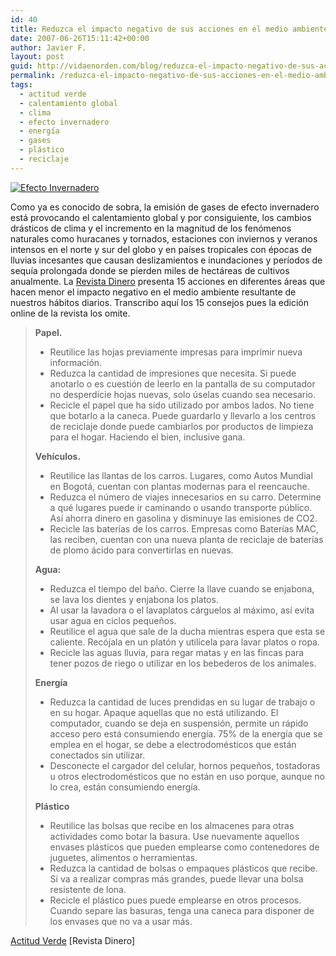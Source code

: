 ```yaml
---
id: 40
title: Reduzca el impacto negativo de sus acciones en el medio ambiente
date: 2007-06-26T15:11:42+00:00
author: Javier F.
layout: post
guid: http://vidaenorden.com/blog/reduzca-el-impacto-negativo-de-sus-acciones-en-el-medio-ambiente/
permalink: /reduzca-el-impacto-negativo-de-sus-acciones-en-el-medio-ambiente/
tags:
  - actitud verde
  - calentamiento global
  - clima
  - efecto invernadero
  - energía
  - gases
  - plástico
  - reciclaje
---
```

[<img src="http://localhost/blog/wp-content/uploads/2007/06/efecto_invernadero.png" class="left" alt="Efecto Invernadero" />](http://www.sxc.hu/profile/lusi "perfil del autor de la imagen")

Como ya es conocido de sobra, la emisión de gases de efecto invernadero está provocando el calentamiento global y por consiguiente, los cambios drásticos de clima y el incremento en la magnitud de los fenómenos naturales como huracanes y tornados, estaciones con inviernos y veranos intensos en el norte y sur del globo y en países tropicales con épocas de lluvias incesantes que causan deslizamientos e inundaciones y períodos de sequía prolongada donde se pierden miles de hectáreas de cultivos anualmente. La [Revista Dinero](http://www.dinero.com) presenta 15 acciones en diferentes áreas que hacen menor el impacto negativo en el medio ambiente resultante de nuestros hábitos diarios. Transcribo aquí los 15 consejos pues la edición online de la revista los omite.

> **Papel.**
> 
>   * Reutilice las hojas previamente impresas para imprimir nueva información.
>   * Reduzca la cantidad de impresiones que necesita. Si puede anotarlo o es cuestión de leerlo en la pantalla de su computador no desperdicie hojas nuevas, solo úselas cuando sea necesario.
>   * Recicle el papel que ha sido utilizado por ambos lados. No tiene que botarlo a la caneca. Puede guardarlo y llevarlo a los centros de reciclaje donde puede cambiarlos por productos de limpieza para el hogar. Haciendo el bien, inclusive gana.
> 
> **Vehículos.**
> 
>   * Reutilice las llantas de los carros. Lugares, como Autos Mundial en Bogotá, cuentan con plantas modernas para el reencauche.
>   * Reduzca el número de viajes innecesarios en su carro. Determine a qué lugares puede ir caminando o usando transporte público. Así ahorra dinero en gasolina y disminuye las emisiones de CO2.
>   * Recicle las baterías de los carros. Empresas como Baterías MAC, las reciben, cuentan con una nueva planta de reciclaje de baterías de plomo ácido para convertirlas en nuevas.
> 
> **Agua:**
> 
>   * Reduzca el tiempo del baño. Cierre la llave cuando se enjabona, se lava los dientes y enjabona los platos.
>   * Al usar la lavadora o el lavaplatos cárguelos al máximo, así evita usar agua en ciclos pequeños.
>   * Reutilice el agua que sale de la ducha mientras espera que esta se caliente. Recójala en un platón y utilícela para lavar platos o ropa.
>   * Recicle las aguas lluvia, para regar matas y en las fincas para tener pozos de riego o utilizar en los bebederos de los animales.
> 
> **Energía**
> 
>   * Reduzca la cantidad de luces prendidas en su lugar de trabajo o en su hogar. Apaque aquellas que no está utilizando. El computador, cuando se deja en suspensión, permite un rápido acceso pero está consumiendo energía. 75% de la energía que se emplea en el hogar, se debe a electrodomésticos que están conectados sin utilizar.
>   * Desconecte el cargador del celular, hornos pequeños, tostadoras u otros electrodomésticos que no están en uso porque, aunque no lo crea, están consumiendo energía.
> 
> **Plástico**
> 
>   * Reutilice las bolsas que recibe en los almacenes para otras actividades como botar la basura. Use nuevamente aquellos envases plásticos que pueden emplearse como contenedores de juguetes, alimentos o herramientas.
>   * Reduzca la cantidad de bolsas o empaques plásticos que recibe. Si va a realizar compras más grandes, puede llevar una bolsa resistente de lona.
>   * Recicle el plástico pues puede emplearse en otros procesos. Cuando separe las basuras, tenga una caneca para disponer de los envases que no va a usar más.

[Actitud Verde](http://www.dinero.com/wf_InfoArticulo.aspx?IdArt=34336) [Revista Dinero]